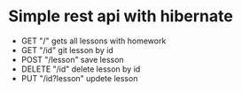 # Simple rest api with hibernate

- GET "/" gets all lessons with homework
- GET "/id" git lesson by id
- POST "/lesson" save lesson
- DELETE "/id" delete lesson by id
- PUT "/id?lesson" updete lesson
